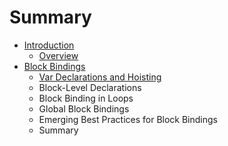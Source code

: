# Summary

* [Introduction](README.md)
  * [Overview](overview.md)
* [Block Bindings](chapter1.md)
  * [Var Declarations and Hoisting](chapter1/var-declarations-and-hoisting.md)
  * Block-Level Declarations
  * Block Binding in Loops
  * Global Block Bindings
  * Emerging Best Practices for Block Bindings
  * Summary

